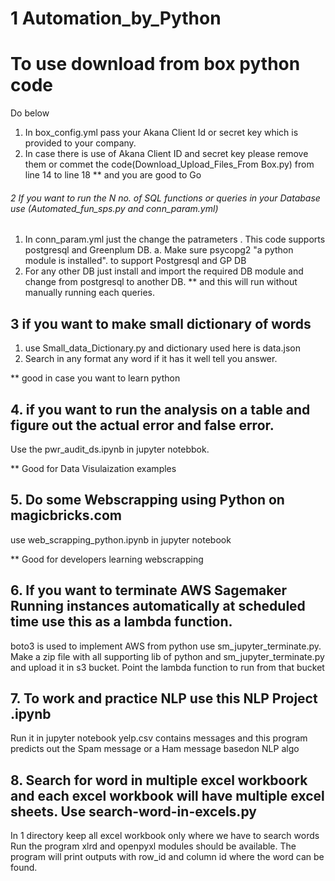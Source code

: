 # 1 Automation_by_Python
# To use download from box python code 
Do below
1. In box_config.yml pass your Akana Client Id or secret key which is provided to your company.
2. In case there is use of Akana Client ID and secret key please remove them or commet the code(Download_Upload_Files_From Box.py) from line 14 to line 18
** and you are good to Go

###### 2 If you want to run the N no. of SQL functions or queries in your Database use (Automated_fun_sps.py and conn_param.yml)
1. In conn_param.yml just the change the patrameters . This code supports postgresql and Greenplum DB.
  a. Make sure psycopg2 "a python module is installed". to support Postgresql and GP DB 
2. For any other DB just install and import the required DB module and change from postgresql to another DB. 
** and this will run without manually running each queries.

## 3 if you want to make small dictionary of words 

1. use Small_data_Dictionary.py and dictionary used here is data.json
2. Search in any format any word if it has it well tell you answer.

** good in case you want to learn python


## 4. if you want to run the analysis on a table and figure out the actual error and false error.

Use the pwr_audit_ds.ipynb in jupyter notebbok.

** Good for Data Visulaization examples

## 5. Do some Webscrapping using Python on magicbricks.com
use web_scrapping_python.ipynb in jupyter notebook

** Good for developers learning webscrapping

## 6. If you want to terminate AWS Sagemaker Running instances automatically at scheduled time use this as a lambda function.
boto3 is used to implement AWS from python
use sm_jupyter_terminate.py.
Make a zip file with all supporting lib of python and sm_jupyter_terminate.py and upload it in s3 bucket.
Point the lambda function to run from that bucket

## 7. To work and practice NLP use this NLP Project .ipynb
Run it in jupyter notebook
yelp.csv contains messages 
and this program predicts out the Spam message or a Ham message basedon NLP algo

## 8. Search for word in multiple excel workboork and each excel workbook will have multiple excel sheets. Use search-word-in-excels.py
In 1 directory keep all excel workbook only where we have to search words
Run the program xlrd and openpyxl modules should be available.
The program will print outputs with row_id and column id where the word can be found.

